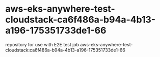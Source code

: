 # aws-eks-anywhere-test-cloudstack-ca6f486a-b94a-4b13-a196-175351733de1-66
repository for use with E2E test job aws-eks-anywhere-test-cloudstack:ca6f486a-b94a-4b13-a196-175351733de1-66
